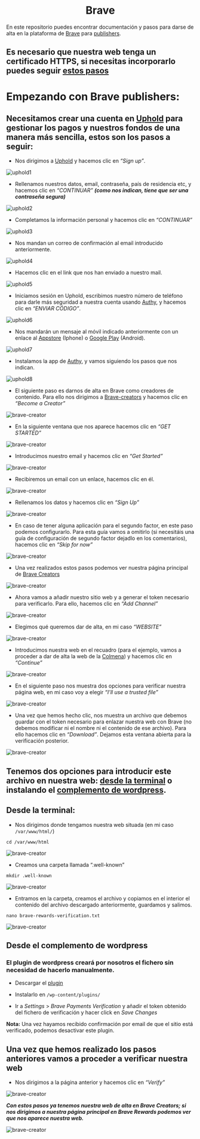 <h1 align="center">Brave </h1>

En este repositorio puedes encontrar documentación y pasos para darse de alta en la plataforma de [Brave](https://brave.com) para [publishers](https://publishers.basicattentiontoken.org).

## Es necesario que nuestra web tenga un certificado HTTPS, si necesitas incorporarlo puedes seguir [estos pasos]()

# Empezando con Brave publishers:

## Necesitamos crear una cuenta en [Uphold](https://uphold.com/) para gestionar los pagos y nuestros fondos de una manera más sencilla, estos son los pasos a seguir:

* Nos dirigimos a [Uphold](https://uphold.com) y hacemos clic en _“Sign up”_.

![uphold1](images/inst1.png)

* Rellenamos nuestros datos, email, contraseña, país de residencia etc, y hacemos clic en _“CONTINUAR”_ **_(como nos indican, tiene que ser una contraseña segura)_**

![uphold2](images/inst2.png)

* Completamos la información personal y hacemos clic en _“CONTINUAR”_

![uphold3](images/inst3.png)

* Nos mandan un correo de confirmación al email introducido anteriormente.

![uphold4](images/inst4.png)

* Hacemos clic en el link que nos han enviado a nuestro mail.

![uphold5](images/inst5.png)

* Iniciamos sesión en Uphold, escribimos nuestro número de teléfono para darle más seguridad a nuestra cuenta usando [Authy](https://authy.com), y hacemos clic en _“ENVIAR CÓDIGO”_. 

![uphold6](images/inst6.png)

* Nos mandarán un mensaje al móvil indicado anteriormente con un enlace al [Appstore](https://itunes.apple.com/us/app/authy/id494168017) (Iphone) o [Google Play](https://play.google.com/store/apps/details?id=com.authy.authy) (Android).

![uphold7](images/inst7.jpg)

* Instalamos la app de [Authy](https://authy.com/download/), y vamos siguiendo los pasos que nos indican.

![uphold8](images/gif1.gif)

* El siguiente paso es darnos de alta en Brave como creadores de contenido. Para ello nos dirigimos a [Brave-creators](https://brave.com/creators/) y hacemos clic en _“Become a Creator”_

![brave-creator](images/inst7.png)

* En la siguiente ventana que nos aparece hacemos clic en _“GET STARTED”_

![brave-creator](images/inst8.png)

* Introducimos nuestro email y hacemos clic en _“Get Started”_

![brave-creator](images/inst9.png)

* Recibiremos un email con un enlace, hacemos clic en él.

![brave-creator](images/inst10.png)

* Rellenamos los datos y hacemos clic en _“Sign Up”_

![brave-creator](images/inst11.png)

* En caso de tener alguna aplicación para el segundo factor, en este paso podemos configurarlo. Para esta guía vamos a omitirlo (si necesitáis una guía de configuración de segundo factor dejadlo en los comentarios), hacemos clic en _“Skip for now”_

![brave-creator](images/inst12.png)

* Una vez realizados estos pasos podemos ver nuestra página principal de [Brave Creators](https://brave.com/creators/)

![brave-creator](images/inst13.png)

* Ahora vamos a añadir nuestro sitio web y a generar el token necesario para verificarlo. Para ello, hacemos clic en _“Add Channel”_

![brave-creator](images/inst14.png)

* Elegimos qué queremos dar de alta, en mi caso _“WEBSITE”_

![brave-creator](images/inst15.png)

* Introducimos nuestra web en el recuadro (para el ejemplo, vamos a proceder a dar de alta la web de la [Colmena](https://www.coworkingcolmena.com/)) y hacemos clic en _“Continue”_

![brave-creator](images/inst16.png)

* En el siguiente paso nos muestra dos opciones para verificar nuestra página web, en mi caso voy a elegir  _“I’ll use a trusted file”_

![brave-creator](images/inst17.png)

* Una vez que hemos hecho clic, nos muestra un archivo que debemos guardar con el token necesario para enlazar nuestra web con Brave (no debemos modificar ni el nombre ni el contenido de ese archivo). Para ello hacemos clic en _“Download”_.
Dejamos esta ventana abierta para la verificación posterior.

![brave-creator](images/inst18.png)

## Tenemos dos opciones para introducir este archivo en nuestra web: [desde la terminal](https://github.com/Colm3na/Brave/tree/wimelTest#desde-la-terminal) o instalando el [complemento de wordpress](https://github.com/Colm3na/Brave/tree/wimelTest#desde-el-complemento-de-wordpress).

## Desde la terminal:

* Nos dirigimos donde tengamos nuestra web situada (en mi caso `/var/www/html/`)

`cd /var/www/html`

![brave-creator](images/inst19.png)

* Creamos una carpeta llamada “.well-known”

`mkdir .well-known`

![brave-creator](images/inst20.png)

* Entramos en la carpeta, creamos el archivo y copiamos en el interior el contenido del archivo descargado anteriormente, guardamos y salimos.

`nano brave-rewards-verification.txt`

![brave-creator](images/inst21.png)

## Desde el complemento de wordpress

### El plugin de wordpress creará por nosotros el fichero sin necesidad de hacerlo manualmente.

* Descargar el [plugin](https://wordpress.org/plugins/brave-payments-verification/)

* Instalarlo en `/wp-content/plugins/` 

* Ir a _Settings_ > _Brave Payments Verification_ y añadir el token obtenido del fichero de verificación y hacer click en _Save Changes_

**Nota:** Una vez hayamos recibido confirmación por email de que el sitio está verificado, podemos desactivar este plugin.

## Una vez que hemos realizado los pasos anteriores vamos a proceder a verificar nuestra web

* Nos dirigimos a la página anterior y hacemos clic en _“Verify”_

![brave-creator](images/inst22.png)

_**Con estos pasos ya tenemos nuestra web de alta en Brave Creators; si nos dirigimos a nuestra página principal en Brave Rewards podemos ver que nos aparece nuestra web.**_

![brave-creator](images/inst23.png)
